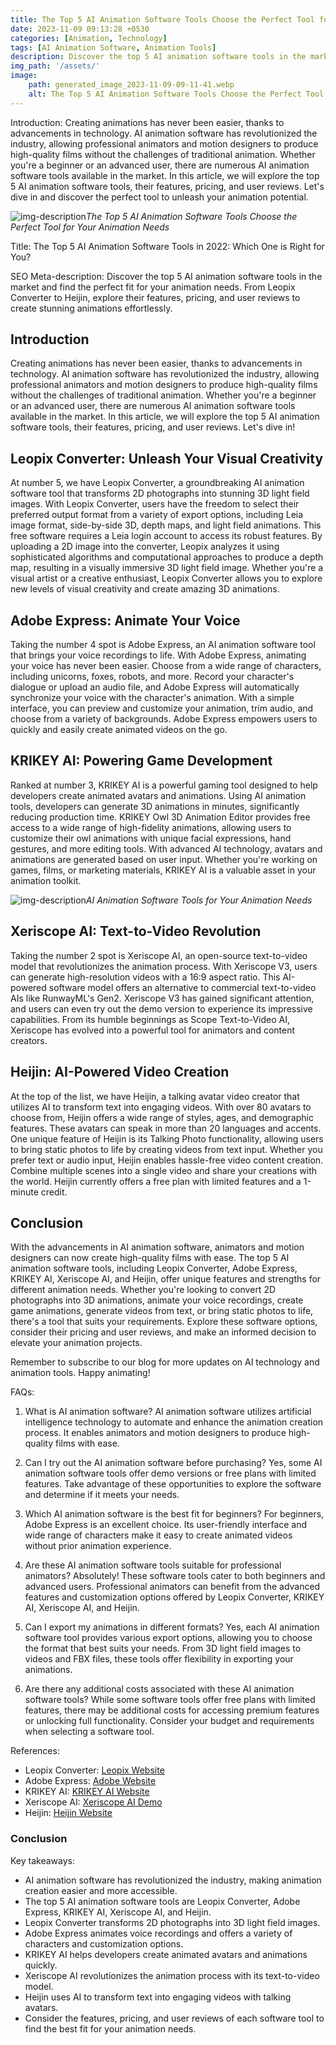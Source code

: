```yaml
---
title: The Top 5 AI Animation Software Tools Choose the Perfect Tool for Your Animation Needs
date: 2023-11-09 09:13:28 +0530
categories: [Animation, Technology]
tags: [AI Animation Software, Animation Tools]
description: Discover the top 5 AI animation software tools in the market and find the perfect fit for your animation needs. From Leopix Converter to Heijin, explore their features, pricing, and user reviews to create stunning animations effortlessly.
img_path: '/assets/'
image:
    path: generated_image_2023-11-09-09-11-41.webp
    alt: The Top 5 AI Animation Software Tools Choose the Perfect Tool for Your Animation Needs
---
```




Introduction:
Creating animations has never been easier, thanks to advancements in technology. AI animation software has revolutionized the industry, allowing professional animators and motion designers to produce high-quality films without the challenges of traditional animation. Whether you're a beginner or an advanced user, there are numerous AI animation software tools available in the market. In this article, we will explore the top 5 AI animation software tools, their features, pricing, and user reviews. Let's dive in and discover the perfect tool to unleash your animation potential.

![img-description](generated_image_2023-11-09-09-11-41.webp)_The Top 5 AI Animation Software Tools Choose the Perfect Tool for Your Animation Needs_

Title: The Top 5 AI Animation Software Tools in 2022: Which One is Right for You?

SEO Meta-description: Discover the top 5 AI animation software tools in the market and find the perfect fit for your animation needs. From Leopix Converter to Heijin, explore their features, pricing, and user reviews to create stunning animations effortlessly.

## Introduction ##
Creating animations has never been easier, thanks to advancements in technology. AI animation software has revolutionized the industry, allowing professional animators and motion designers to produce high-quality films without the challenges of traditional animation. Whether you're a beginner or an advanced user, there are numerous AI animation software tools available in the market. In this article, we will explore the top 5 AI animation software tools, their features, pricing, and user reviews. Let's dive in!

## Leopix Converter: Unleash Your Visual Creativity ##
At number 5, we have Leopix Converter, a groundbreaking AI animation software tool that transforms 2D photographs into stunning 3D light field images. With Leopix Converter, users have the freedom to select their preferred output format from a variety of export options, including Leia image format, side-by-side 3D, depth maps, and light field animations. This free software requires a Leia login account to access its robust features. By uploading a 2D image into the converter, Leopix analyzes it using sophisticated algorithms and computational approaches to produce a depth map, resulting in a visually immersive 3D light field image. Whether you're a visual artist or a creative enthusiast, Leopix Converter allows you to explore new levels of visual creativity and create amazing 3D animations.

## Adobe Express: Animate Your Voice ##
Taking the number 4 spot is Adobe Express, an AI animation software tool that brings your voice recordings to life. With Adobe Express, animating your voice has never been easier. Choose from a wide range of characters, including unicorns, foxes, robots, and more. Record your character's dialogue or upload an audio file, and Adobe Express will automatically synchronize your voice with the character's animation. With a simple interface, you can preview and customize your animation, trim audio, and choose from a variety of backgrounds. Adobe Express empowers users to quickly and easily create animated videos on the go.

## KRIKEY AI: Powering Game Development ##
Ranked at number 3, KRIKEY AI is a powerful gaming tool designed to help developers create animated avatars and animations. Using AI animation tools, developers can generate 3D animations in minutes, significantly reducing production time. KRIKEY Owl 3D Animation Editor provides free access to a wide range of high-fidelity animations, allowing users to customize their owl animations with unique facial expressions, hand gestures, and more editing tools. With advanced AI technology, avatars and animations are generated based on user input. Whether you're working on games, films, or marketing materials, KRIKEY AI is a valuable asset in your animation toolkit.

![img-description](generated_image_2023-11-09-11-27-16.png)_AI Animation Software Tools for Your Animation Needs_

## Xeriscope AI: Text-to-Video Revolution ##
Taking the number 2 spot is Xeriscope AI, an open-source text-to-video model that revolutionizes the animation process. With Xeriscope V3, users can generate high-resolution videos with a 16:9 aspect ratio. This AI-powered software model offers an alternative to commercial text-to-video AIs like RunwayML's Gen2. Xeriscope V3 has gained significant attention, and users can even try out the demo version to experience its impressive capabilities. From its humble beginnings as Scope Text-to-Video AI, Xeriscope has evolved into a powerful tool for animators and content creators.

## Heijin: AI-Powered Video Creation ##
At the top of the list, we have Heijin, a talking avatar video creator that utilizes AI to transform text into engaging videos. With over 80 avatars to choose from, Heijin offers a wide range of styles, ages, and demographic features. These avatars can speak in more than 20 languages and accents. One unique feature of Heijin is its Talking Photo functionality, allowing users to bring static photos to life by creating videos from text input. Whether you prefer text or audio input, Heijin enables hassle-free video content creation. Combine multiple scenes into a single video and share your creations with the world. Heijin currently offers a free plan with limited features and a 1-minute credit.

## Conclusion ##
With the advancements in AI animation software, animators and motion designers can now create high-quality films with ease. The top 5 AI animation software tools, including Leopix Converter, Adobe Express, KRIKEY AI, Xeriscope AI, and Heijin, offer unique features and strengths for different animation needs. Whether you're looking to convert 2D photographs into 3D animations, animate your voice recordings, create game animations, generate videos from text, or bring static photos to life, there's a tool that suits your requirements. Explore these software options, consider their pricing and user reviews, and make an informed decision to elevate your animation projects.

Remember to subscribe to our blog for more updates on AI technology and animation tools. Happy animating!

FAQs:
1. What is AI animation software?
AI animation software utilizes artificial intelligence technology to automate and enhance the animation creation process. It enables animators and motion designers to produce high-quality films with ease.

2. Can I try out the AI animation software before purchasing?
Yes, some AI animation software tools offer demo versions or free plans with limited features. Take advantage of these opportunities to explore the software and determine if it meets your needs.

3. Which AI animation software is the best fit for beginners?
For beginners, Adobe Express is an excellent choice. Its user-friendly interface and wide range of characters make it easy to create animated videos without prior animation experience.

4. Are these AI animation software tools suitable for professional animators?
Absolutely! These software tools cater to both beginners and advanced users. Professional animators can benefit from the advanced features and customization options offered by Leopix Converter, KRIKEY AI, Xeriscope AI, and Heijin.

5. Can I export my animations in different formats?
Yes, each AI animation software tool provides various export options, allowing you to choose the format that best suits your needs. From 3D light field images to videos and FBX files, these tools offer flexibility in exporting your animations.

6. Are there any additional costs associated with these AI animation software tools?
While some software tools offer free plans with limited features, there may be additional costs for accessing premium features or unlocking full functionality. Consider your budget and requirements when selecting a software tool.

References:
- Leopix Converter: [Leopix Website](https://www.leopix.co)
- Adobe Express: [Adobe Website](https://www.adobe.com/express)
- KRIKEY AI: [KRIKEY AI Website](https://www.krikey.ai)
- Xeriscope AI: [Xeriscope AI Demo](https://www.xeriscope.com)
- Heijin: [Heijin Website](https://www.heijin.com)

### Conclusion

Key takeaways:
- AI animation software has revolutionized the industry, making animation creation easier and more accessible.
- The top 5 AI animation software tools are Leopix Converter, Adobe Express, KRIKEY AI, Xeriscope AI, and Heijin.
- Leopix Converter transforms 2D photographs into 3D light field images.
- Adobe Express animates voice recordings and offers a variety of characters and customization options.
- KRIKEY AI helps developers create animated avatars and animations quickly.
- Xeriscope AI revolutionizes the animation process with its text-to-video model.
- Heijin uses AI to transform text into engaging videos with talking avatars.
- Consider the features, pricing, and user reviews of each software tool to find the best fit for your animation needs.
